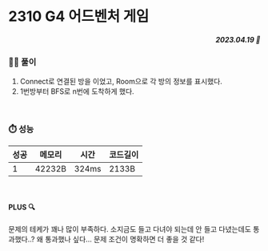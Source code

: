 # 2310 G4 어드벤처 게임
##### <p align="right"> 2023.04.19 📆 </p> 

 
### 👩‍🏫 풀이
1. Connect로 연결된 방을 이었고, Room으로 각 방의 정보를 표시했다.
2. 1번방부터 BFS로 n번에 도착하게 했다.


<br>

### ⏱️ 성능
<!-- 테이블 -->
성공 |메모리 | 시간 | 코드길이
---|---|---|---|
1|42232B|324ms|2133B

<br>

#### PLUS 🔍
문제의 테케가 꽤나 많이 부족하다.
소지금도 들고 다녀야 되는데 안 들고 다녔는데도 통과했다..?
왜 통과했나 싶다... 문제 조건이 명확하면 더 좋을 것 같다!
